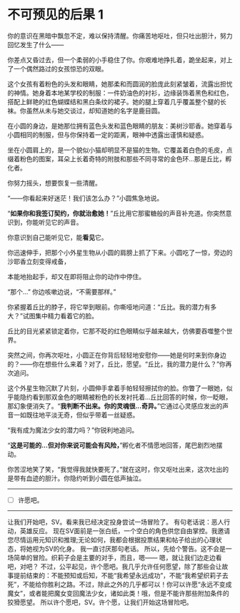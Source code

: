 # 不可预见的后果 1

你的意识在黑暗中飘忽不定，难以保持清醒。你痛苦地呕吐，但只吐出胆汁，努力回忆发生了什么——

你差点又昏过去，但一个柔弱的小手稳住了你。你艰难地挣扎着，跪坐起来，对上了一个偶然路过的女孩惊恐的双眼。

这个女孩有着粉色的头发和眼睛，她那柔和而圆润的脸庞此刻紧皱着，流露出担忧的神情。她身着本地某学校的制服：一件奶油色的衬衫，边缘装饰着黑色和红色，搭配上鲜艳的红色蝴蝶结和黑白条纹的裙子。她的腿上穿着几乎覆盖整个腿的长袜。你虽然从未与她交谈过，却知道她的名字是鹿目圆。

在小圆的身边，是她那位拥有蓝色头发和蓝色眼睛的朋友：美树沙耶香。她穿着与小圆相同的制服，但与你保持着一定的距离，眼神中透露出谨慎和疑惑。

坐在小圆肩上的，是一个貌似小猫却明显不是猫的生物。它覆盖着白色的毛皮，点缀着粉色的图案，耳朵上长着奇特的附肢和那些不同寻常的金色环...那是丘比，孵化者。

你努力摇头，想要恢复一些清醒。

“——你看起来好迷茫！我们该怎么办？”小圆焦急地说。

“**如果你和我签订契约，你就治愈她！**”丘比用它那蜜糖般的声音补充道。你突然意识到，你能听见它的声音。

你意识到自己能听见它，能**看见**它。

你迅速伸手，把那个小外星生物从小圆的肩膀上抓了下来。小圆吃了一惊，旁边的沙耶香立刻变得戒备，

本能地抬起手，却又在即将阻止你的动作中停住。

“那个…” 你边咳嗽边说，“不需要那样。”

你紧握着丘比的脖子，将它举到眼前。你嘶哑地问道：“丘比。我的潜力有多大？”试图集中精力看着它的脸。

丘比的目光紧紧锁定着你，它那不眨的红色眼睛似乎越来越大，仿佛要吞噬整个世界。

突然之间，你再次呕吐，小圆正在你背后轻轻地安慰你——她是何时来到你身边的？——你在想些什么来着？对了，丘比，愿望。“丘比，我的潜力是什么？”你再次追问。

这个外星生物沉默了片刻，小圆伸手拿着手帕轻轻擦拭你的脸。你瞥了一眼她，似乎能隐约看到那双金色的眼睛被粉色的长发衬托着...丘比回答的时候，你一眨眼，那幻象便消失了。“**我判断不出来。你的灵魂很...奇异。**”它通过心灵感应发出的声音一如既往地平淡无奇，但似乎带着一丝疑惑。

“我有成为魔法少女的潜力吗？”你锐利地追问。

“**这是可能的...但对你来说可能会有风险，**”孵化者不情愿地回答，尾巴剧烈地摆动。

你苦涩地笑了笑，“我觉得我就快要死了。”就在这时，你又呕吐出来，这次吐出的是带有血迹的胆汁。你隐约听到小圆在低声抽泣。

---

- [ ] 许愿吧。

---

让我们开始吧，SV。看来我已经决定投身尝试一场冒险了。
有句老话说：恶人行动，英雄反应。
现在SV面前是一张白纸，一个空白的角色供您自由掌控。我邀请您尽情运用元知识和推理;无论如何，我都会根据投票结果和帖子给出的心理状态，将她视为SV的化身。
我一直讨厌那句老话。
所以，先给个警告。这不会是一场简单的冒险。织莉子会是主要的对手，而且，嗯——
嗯，就让我们边走边看吧，对吧？
不过，公平起见，许个愿吧。我几乎允许任何愿望，除了那些会让故事提前结束的：不能预知或后知，不能“我希望永远成功”，不能“我希望织莉子去死”，不能给你胜利之路。不过，除此之外的几乎都可以！你可以许愿“永远不变成魔女”，或者能把魔女变回魔法少女，诸如此类！哦，但是不能许那些附加条件的狡猾愿望。
所以许个愿吧，SV。许个愿，让我们开始这场冒险吧。
